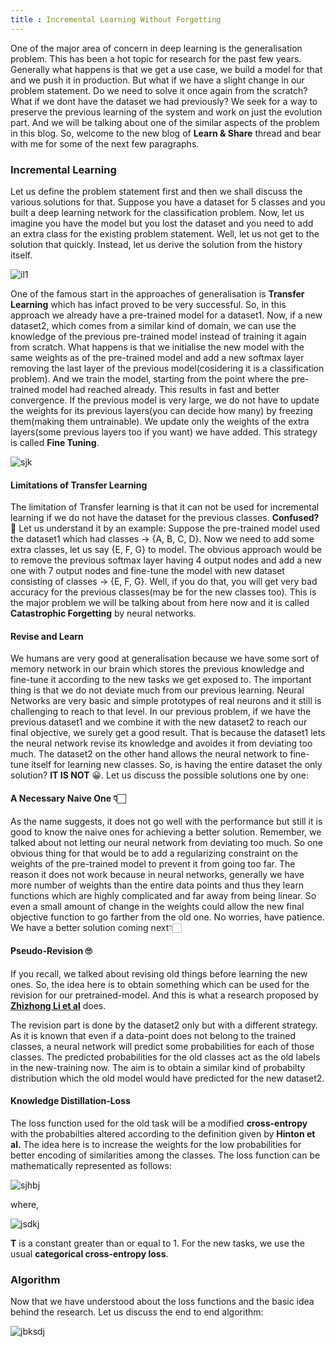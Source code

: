 ```yaml
---
title : Incremental Learning Without Forgetting
---
```


One of the major area of concern in deep learning is the generalisation problem. This has been a hot topic for research for the past few years. Generally what happens is that we get a use case, we build a model for that and we push it in production. But what if we have a slight change in our problem statement. Do we need to solve it once again from the scratch? What if we dont have the dataset we had previously? We seek for a way to preserve the previous learning of the system and work on just the evolution part. And we will be talking about one of the similar aspects of the problem in this blog. So, welcome to the new blog of **Learn & Share** thread and bear with me for some of the next few paragraphs.


### Incremental Learning
Let us define the problem statement first and then we shall discuss the various solutions for that. Suppose you have a dataset for 5 classes and you built a deep learning network for the classification problem. Now, let us imagine you have the model but you lost the dataset and you need to add an extra class for the existing problem statement. Well, let us not get to the solution that quickly. Instead, let us derive the solution from the history itself.

![il1](https://d3i71xaburhd42.cloudfront.net/ce387a6ac00c1e23a9e1aa4a2ce4800b1066e177/2-Figure1-1.png)


One of the famous start in the approaches of generalisation is **Transfer Learning** which has infact proved to be very successful. So, in this approach we already have a pre-trained model for a dataset1. Now, if a new dataset2, which comes from a similar kind of domain, we can use the knowledge of the previous pre-trained model instead of training it again from scratch. What happens is that we initialise the new model with the same weights as of the pre-trained model and add a new softmax layer removing the last layer of the previous model(cosidering it is a classification problem). And we train the model, starting from the point where the pre-trained model had reached already. This results in fast and better convergence. If the previous model is very large, we do not have to update the weights for its previous layers(you can decide how many) by freezing them(making them untrainable). We update only the weights of the extra layers(some previous layers too if you want) we have added. This strategy is called **Fine Tuning**.

![sjk](https://miro.medium.com/max/1838/1*9GTEzcO8KxxrfutmtsPs3Q.png)


#### Limitations of Transfer Learning
The limitation of Transfer learning is that it can not be used for incremental learning if we do not have the dataset for the previous classes. **Confused? 🤔**
Let us understand it by an example: Suppose the pre-trained model used the dataset1 which had classes -> {A, B, C, D}.
Now we need to add some extra classes, let us say {E, F, G} to model. The obvious approach would be to remove the previous softmax layer having 4 output nodes and add a new one with 7 output nodes and fine-tune the model with new dataset consisting of classes -> {E, F, G}. Well, if you do that, you will get very bad accuracy for the previous classes(may be for the new classes too). This is the major problem we will be talking about from here now and it is called **Catastrophic Forgetting** by neural networks. 

#### Revise and Learn
We humans are very good at generalisation because we have some sort of memory network in our brain which stores the previous knowledge and fine-tune it according to the new tasks we get exposed to. The important thing is that we do not deviate much from our previous learning. Neural Networks are very basic and simple prototypes of real neurons and it still is challenging to reach to that level. In our previous problem, if we have the previous dataset1 and we combine it with the new dataset2 to reach our final objective, we surely get a good result. That is because the dataset1 lets the neural network revise its knowledge and avoides it from deviating too much. The dataset2 on the other hand allows the neural network to fine-tune itself for learning new classes. So, is having the entire dataset the only solution? **IT IS NOT** 😀. Let us discuss the possible solutions one by one:

#### A Necessary Naive One 👇🏻
As the name suggests, it does not go well with the performance but still it is good to know the naive ones for achieving a better solution. Remember, we talked about not letting our neural network from deviating too much. So one obvious thing for that would be to add a regularizing constraint on the weights of the pre-trained model to prevent it from going too far. The reason it does not work because in neural networks, generally we have more number of weights than the entire data points and thus they learn functions which are highly complicated and far away from being linear. So even a small amount of change in the weights could allow the new final objective function to go farther from the old one. No worries, have patience. We have a better solution coming next👇🏻


#### Pseudo-Revision 🙄
If you recall, we talked about revising old things before learning the new ones. So, the idea here is to obtain something which can be used for the revision for our pretrained-model. And this is what a research proposed by **[Zhizhong Li et al](https://arxiv.org/pdf/1606.09282.pdf)** does. 

The revision part is done by the dataset2 only but with a different strategy. As it is known that even if a data-point does not belong to the trained classes, a neural network will predict some probabilities for each of those classes. The predicted probabilities for the old classes act as the old labels in the new-training now. The aim is to obtain a similar kind of probabilty distribution which the old model would have predicted for the new dataset2.

#### Knowledge Distillation-Loss
The loss function used for the old task will be a modified **cross-entropy** with the probabilties altered according to the definition given by **Hinton et al.** The idea here is to increase the weights for the low probabilities for better encoding of similarities among the classes. The loss function can be mathematically represented as follows:

![sjhbj](https://1.bp.blogspot.com/-G2jyr2Lcnso/Xf5mr9LtyJI/AAAAAAAAQQY/INJwMY9eqCE02eRd2HbQJUAgu8unFjdZACLcBGAsYHQ/s1600/Screenshot%2B2019-12-22%2Bat%2B12.06.57%2BAM.png)

where, 

![jsdkj](https://1.bp.blogspot.com/-r6utg6pBoMw/Xf5mrp-W3SI/AAAAAAAAQQc/23LMs19de9M1PTHhTU5fflcoO4LQ4L10wCLcBGAsYHQ/s1600/Screenshot%2B2019-12-22%2Bat%2B12.07.09%2BAM.png)

**T** is a constant greater than or equal to 1. For the new tasks, we use the usual **categorical cross-entropy loss**.

### Algorithm
Now that we have understood about the loss functions and the basic idea behind the research. Let us discuss the end to end algorithm:

![jbksdj](https://1.bp.blogspot.com/-2sgvZrch138/Xf5qxXUEggI/AAAAAAAAQQs/kKCMhqxAlBQ7HwL2DaOLkDl6iVjvkKi1gCLcBGAsYHQ/s1600/Screenshot%2B2019-12-22%2Bat%2B12.24.36%2BAM.png)





